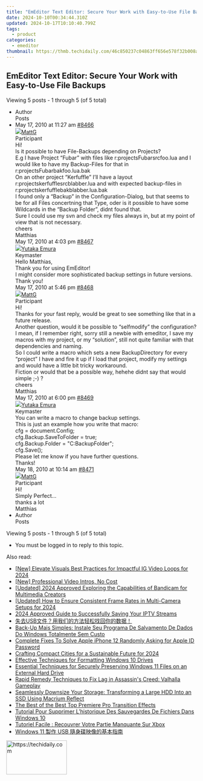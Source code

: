 ```yaml
---
title: "EmEditor Text Editor: Secure Your Work with Easy-to-Use File Backups"
date: 2024-10-10T00:34:44.310Z
updated: 2024-10-17T10:10:40.799Z
tags:
  - product
categories:
  - emeditor
thumbnail: https://thmb.techidaily.com/46c850237c04863ff656e578f32b008a00b71b46385efb03b48baabde0ba89ee.jpg
---
```


## EmEditor Text Editor: Secure Your Work with Easy-to-Use File Backups

Viewing 5 posts - 1 through 5 (of 5 total)

* Author  
Posts
* May 17, 2010 at 11:27 am [#8466](https://tools.techidaily.com/emeditor/products/)  
[![](https://secure.gravatar.com/avatar/3b865294c7b9edf6a1955ec9513cdacb?s=80&d=identicon&r=g)MattG](https://www.emeditor.com/forums/users/MattG/ "View MattG's profile")  
Participant  
Hi!  
 Is it possible to have File-Backups depending on Projects?  
 E.g I have Project “Fubar” with files like r:projectsFubarsrcfoo.lua and I would like to have my Backup-Files for that in r:projectsFubarbakfoo.lua.bak  
 On an other project “Kerfuffle” I’ll have a layout r:projectskerfufflesrcblabber.lua and with expected backup-files in r:projectskerfufflebakblabber.lua.bak  
 I found only a “Backup” in the Configuration-Dialog, but that seems to be for all Files concertning that Type, oder is it possible to have some Wildcards in the “Backup Folder”, didnt found that.  
 Sure I could use my svn and check my files always in, but at my point of view that is not necessary.  
 cheers  
 Matthias  
May 17, 2010 at 4:03 pm [#8467](https://tools.techidaily.com/emeditor/products/)  
[![](https://secure.gravatar.com/avatar/a0a6377144ed3636f985d87303f65ed2?s=80&d=identicon&r=g)Yutaka Emura](https://www.emeditor.com/forums/users/yemura/ "View Yutaka Emura's profile")  
Keymaster  
Hello Matthias,  
 Thank you for using EmEditor!  
 I might consider more sophisticated backup settings in future versions. Thank you!  
May 17, 2010 at 5:46 pm [#8468](https://tools.techidaily.com/emeditor/products/)  
[![](https://secure.gravatar.com/avatar/3b865294c7b9edf6a1955ec9513cdacb?s=80&d=identicon&r=g)MattG](https://www.emeditor.com/forums/users/MattG/ "View MattG's profile")  
Participant  
Hi!  
 Thanks for your fast reply, would be great to see something like that in a future release.  
 Another question, would it be possible to “selfmodify” the configuration?  
 I mean, if I remember right, sorry still a newbie with emeditor, I save my macros with my project, or my “solution”, still not quite familiar with that dependencies and naming.  
 So I could write a macro which sets a new BackupDirectory for every “project” I have and fire it up if I load that project, modify my settings and would have a little bit tricky workaround.  
 Fiction or would that be a possible way, hehehe didnt say that would simple ;-) ?  
 cheers  
 Matthias  
May 17, 2010 at 6:00 pm [#8469](https://tools.techidaily.com/emeditor/products/)  
[![](https://secure.gravatar.com/avatar/a0a6377144ed3636f985d87303f65ed2?s=80&d=identicon&r=g)Yutaka Emura](https://www.emeditor.com/forums/users/yemura/ "View Yutaka Emura's profile")  
Keymaster  
You can write a macro to change backup settings.  
 This is just an example how you write that macro:  
cfg = document.Config;  
	cfg.Backup.SaveToFolder = true;  
	cfg.Backup.Folder = "C:BackupFolder";  
	cfg.Save();  
	 Please let me know if you have further questions.  
 Thanks!  
May 18, 2010 at 10:14 am [#8471](https://tools.techidaily.com/emeditor/products/)  
[![](https://secure.gravatar.com/avatar/3b865294c7b9edf6a1955ec9513cdacb?s=80&d=identicon&r=g)MattG](https://www.emeditor.com/forums/users/MattG/ "View MattG's profile")  
Participant  
Hi!  
 Simply Perfect…  
 thanks a lot  
 Matthias
* Author  
Posts

Viewing 5 posts - 1 through 5 (of 5 total)

* You must be logged in to reply to this topic.

<ins class="adsbygoogle"
     style="display:block"
     data-ad-format="autorelaxed"
     data-ad-client="ca-pub-7571918770474297"
     data-ad-slot="1223367746"></ins>

<ins class="adsbygoogle"
     style="display:block"
     data-ad-client="ca-pub-7571918770474297"
     data-ad-slot="8358498916"
     data-ad-format="auto"
     data-full-width-responsive="true"></ins>

<span class="atpl-alsoreadstyle">Also read:</span>
<div><ul>
<li><a href="https://instagram-videos.techidaily.com/new-elevate-visuals-best-practices-for-impactful-ig-video-loops-for-2024/"><u>[New] Elevate Visuals Best Practices for Impactful IG Video Loops for 2024</u></a></li>
<li><a href="https://extra-support.techidaily.com/new-professional-video-intros-no-cost/"><u>[New] Professional Video Intros, No Cost</u></a></li>
<li><a href="https://video-capture.techidaily.com/updated-2024-approved-exploring-the-capabilities-of-bandicam-for-multimedia-creators/"><u>[Updated] 2024 Approved Exploring the Capabilities of Bandicam for Multimedia Creators</u></a></li>
<li><a href="https://video-screen-grab.techidaily.com/updated-how-to-ensure-consistent-frame-rates-in-multi-camera-setups-for-2024/"><u>[Updated] How to Ensure Consistent Frame Rates in Multi-Camera Setups for 2024</u></a></li>
<li><a href="https://screen-recording.techidaily.com/2024-approved-guide-to-successfully-saving-your-iptv-streams/"><u>2024 Approved Guide to Successfully Saving Your IPTV Streams</u></a></li>
<li><a href="https://win-news.techidaily.com/1728506453315-usb/"><u>失去USB文件？用我们的方法轻松找回你的数据！</u></a></li>
<li><a href="https://win-news.techidaily.com/back-up-mais-simples-instale-seu-programa-de-salvamento-de-dados-do-windows-totalmente-sem-custo/"><u>Back-Up Mais Simples: Instale Seu Programa De Salvamento De Dados Do Windows Totalmente Sem Custo</u></a></li>
<li><a href="https://ios-unlock.techidaily.com/complete-fixes-to-solve-apple-iphone-12-randomly-asking-for-apple-id-password-by-drfone-ios/"><u>Complete Fixes To Solve Apple iPhone 12 Randomly Asking for Apple ID Password</u></a></li>
<li><a href="https://youtube-clips.techidaily.com/crafting-compact-cities-for-a-sustainable-future-for-2024/"><u>Crafting Compact Cities for a Sustainable Future for 2024</u></a></li>
<li><a href="https://win-news.techidaily.com/effective-techniques-for-formatting-windows-10-drives/"><u>Effective Techniques for Formatting Windows 10 Drives</u></a></li>
<li><a href="https://win-news.techidaily.com/essential-techniques-for-securely-preserving-windows-11-files-on-an-external-hard-drive/"><u>Essential Techniques for Securely Preserving Windows 11 Files on an External Hard Drive</u></a></li>
<li><a href="https://win-blog.techidaily.com/rapid-remedy-techniques-to-fix-lag-in-assassins-creed-valhalla-gameplay/"><u>Rapid Remedy Techniques to Fix Lag in Assassin's Creed: Valhalla Gameplay</u></a></li>
<li><a href="https://win-news.techidaily.com/seamlessly-downsize-your-storage-transforming-a-large-hdd-into-an-ssd-using-macrium-reflect/"><u>Seamlessly Downsize Your Storage: Transforming a Large HDD Into an SSD Using Macrium Reflect</u></a></li>
<li><a href="https://ai-vdieo-software.techidaily.com/the-best-of-the-best-top-premiere-pro-transition-effects/"><u>The Best of the Best Top Premiere Pro Transition Effects</u></a></li>
<li><a href="https://win-news.techidaily.com/tutorial-pour-supprimer-lhistorique-des-sauvegardes-de-fichiers-dans-windows-10/"><u>Tutorial Pour Supprimer L’historique Des Sauvegardes De Fichiers Dans Windows 10</u></a></li>
<li><a href="https://win-news.techidaily.com/tutoriel-facile-recouvrer-votre-partie-manquante-sur-xbox/"><u>Tutoriel Facile : Recouvrer Votre Partie Manquante Sur Xbox</u></a></li>
<li><a href="https://win-news.techidaily.com/1728478075483-windows-11-usb/"><u>Windows 11 製作 USB 隨身碟映像的基本指南</u></a></li>
</ul></div>

<!-- affiliate ads begin -->
<a href="https://aligracehair.sjv.io/c/5597632/2135396/19272" target="_top" id="2135396">
  <img src="//a.impactradius-go.com/display-ad/19272-2135396" border="0" alt="https://techidaily.com" width="160" height="90"/>
</a>
<img height="0" width="0" src="https://aligracehair.sjv.io/i/5597632/2135396/19272" style="position:absolute;visibility:hidden;" border="0" />
<!-- affiliate ads end -->

